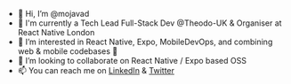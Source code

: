 - 👋 Hi, I’m @mojavad
- 💼 I'm currently a Tech Lead Full-Stack Dev @Theodo-UK & Organiser at React Native London
- 👀 I’m interested in React Native, Expo, MobileDevOps, and combining web & mobile codebases 🚀
- 💞️ I’m looking to collaborate on React Native / Expo based OSS
- 📫 You can reach me on [LinkedIn](https://www.linkedin.com/in/mohammadkhazali/) & [Twitter](https://twitter.com/mo__javad)

<!---
mojavad/mojavad is a ✨ special ✨ repository because its `README.md` (this file) appears on your GitHub profile.
You can click the Preview link to take a look at your changes.
--->
